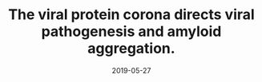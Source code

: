 ---
link: https://doi.org/10.1038/s41467-019-10192-2
journal: Nature Communications
title: "The viral protein corona directs viral pathogenesis and amyloid aggregation."
date: 2019-05-27
authors: Ezzat, K., Pernemalm, M., Pålsson, S., Roberts, T.C., Järver, P., Dondalska, A., Bestas, B., Sobkowiak, M.J., Levänen, B., Sköld, M., Thompson, E.A., Saher, O., Kari, O.K., Lajunen, T., Ekström, E.S., Nilsson, C., Ishchenko, Y., Malm, T., Wood, M.J.A., Power, U.F., Masich, S., Lindén, A., Sandberg, J.K., Lehtiö, J., Spetz, A.-L., Andaloussi, S.E.
---